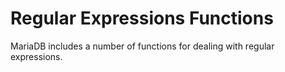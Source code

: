 # Regular Expressions Functions

MariaDB includes a number of functions for dealing with regular expressions.